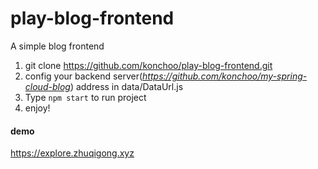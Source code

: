 # play-blog-frontend
A simple blog frontend

1. git clone https://github.com/konchoo/play-blog-frontend.git
2. config your backend server(*https://github.com/konchoo/my-spring-cloud-blog*) address in data/DataUrl.js
3. Type `npm start` to run project
4. enjoy!

#### demo
https://explore.zhuqigong.xyz
